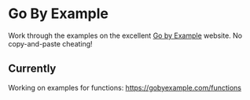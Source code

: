 
# Go By Example

Work through the examples on the excellent [Go by Example](https://gobyexample.com/)
website. No copy-and-paste cheating!


## Currently

Working on examples for functions:
https://gobyexample.com/functions